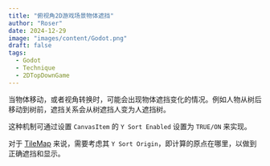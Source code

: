 ```yaml
---
title: "俯视角2D游戏场景物体遮挡"
author: "Roser"
date: 2024-12-29
image: "images/content/Godot.png"
draft: false
tags:
  - Godot
  - Technique
  - 2DTopDownGame
---
```

当物体移动，或者视角转换时，可能会出现物体遮挡变化的情况。例如人物从树后移动到树前，遮挡关系会从树遮挡人变为人遮挡树。

这种机制可通过设置 `CanvasItem` 的 `Y Sort Enabled` 设置为 `TRUE/ON` 来实现。

对于 [TileMap](../TODO/TileMap-Terrain) 来说，需要考虑其 `Y Sort Origin`，即计算的原点在哪里，以做到正确遮挡和显示。